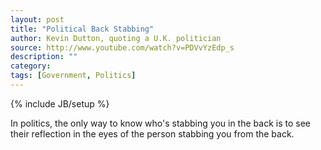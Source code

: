 ```yaml
---
layout: post
title: "Political Back Stabbing"
author: Kevin Dutton, quoting a U.K. politician
source: http://www.youtube.com/watch?v=PDVvYzEdp_s
description: ""
category:
tags: [Government, Politics]
---
```

{% include JB/setup %}

In politics, the only way to know who's stabbing you in the back is to see
their reflection in the eyes of the person stabbing you from the back.
